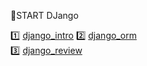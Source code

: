 🔮START DJango

1️⃣ [django_intro](https://github.com/tesschung/django/tree/master/django_intro)
2️⃣ [django_orm](https://github.com/tesschung/django/tree/master/django_orm)	
3️⃣ [django_review](https://github.com/tesschung/django/tree/master/django_review)

